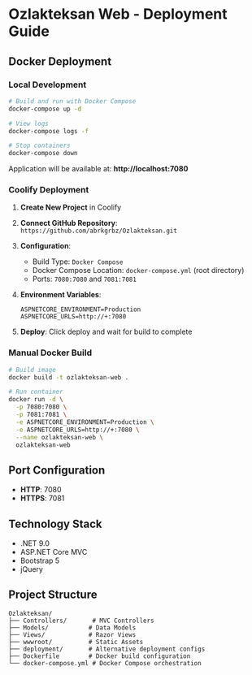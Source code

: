 # Ozlakteksan Web - Deployment Guide

## Docker Deployment

### Local Development

```bash
# Build and run with Docker Compose
docker-compose up -d

# View logs
docker-compose logs -f

# Stop containers
docker-compose down
```

Application will be available at: **http://localhost:7080**

### Coolify Deployment

1. **Create New Project** in Coolify
2. **Connect GitHub Repository**: `https://github.com/abrkgrbz/Ozlakteksan.git`
3. **Configuration**:
   - Build Type: `Docker Compose`
   - Docker Compose Location: `docker-compose.yml` (root directory)
   - Ports: `7080:7080` and `7081:7081`

4. **Environment Variables**:
   ```
   ASPNETCORE_ENVIRONMENT=Production
   ASPNETCORE_URLS=http://+:7080
   ```

5. **Deploy**: Click deploy and wait for build to complete

### Manual Docker Build

```bash
# Build image
docker build -t ozlakteksan-web .

# Run container
docker run -d \
  -p 7080:7080 \
  -p 7081:7081 \
  -e ASPNETCORE_ENVIRONMENT=Production \
  -e ASPNETCORE_URLS=http://+:7080 \
  --name ozlakteksan-web \
  ozlakteksan-web
```

## Port Configuration

- **HTTP**: 7080
- **HTTPS**: 7081

## Technology Stack

- .NET 9.0
- ASP.NET Core MVC
- Bootstrap 5
- jQuery

## Project Structure

```
Ozlakteksan/
├── Controllers/       # MVC Controllers
├── Models/           # Data Models
├── Views/            # Razor Views
├── wwwroot/          # Static Assets
├── deployment/       # Alternative deployment configs
├── Dockerfile        # Docker build configuration
└── docker-compose.yml # Docker Compose orchestration
```
